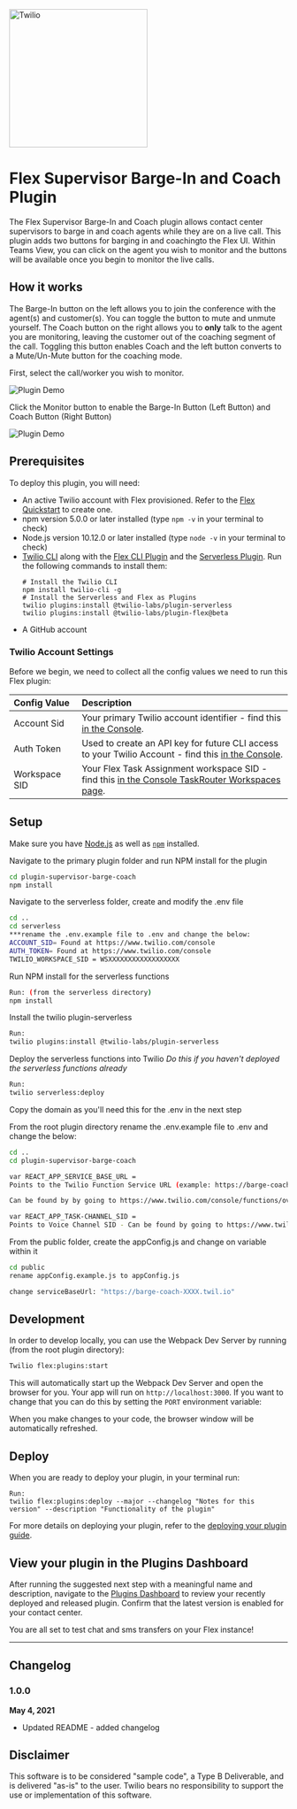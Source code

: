 <a  href="https://www.twilio.com">
<img  src="https://static0.twilio.com/marketing/bundles/marketing/img/logos/wordmark-red.svg"  alt="Twilio"  width="250"  />
</a>

# Flex Supervisor Barge-In and Coach Plugin

The Flex Supervisor Barge-In and Coach plugin allows contact center supervisors to barge in and coach agents while they are on a live call. This plugin adds two buttons for barging in and coachingto the Flex UI. Within Teams View, you can click on the agent you wish to monitor and the buttons will be available once you begin to monitor the live calls. 

## How it works

The Barge-In button on the left allows you to join the conference with the agent(s) and customer(s). You can toggle the button to mute and unmute yourself.  The Coach button on the right allows you to **only** talk to the agent you are monitoring, leaving the customer out of the coaching segment of the call. Toggling this button enables Coach and the left button converts to a Mute/Un-Mute button for the coaching mode.

First, select the call/worker you wish to monitor.

![Plugin Demo](https://github.com/aestellwag/plugin-supervisor-barge-coach/blob/main/Supervisor-Barge-Coach-Plugin-1.gif)

Click the Monitor button to enable the Barge-In Button (Left Button) and Coach Button (Right Button)

![Plugin Demo](https://github.com/aestellwag/plugin-supervisor-barge-coach/blob/main/Supervisor-Barge-Coach-Plugin-2.gif)

## Prerequisites

To deploy this plugin, you will need:

- An active Twilio account with Flex provisioned. Refer to the [Flex Quickstart](https://www.twilio.com/docs/flex/quickstart/flex-basics#sign-up-for-or-sign-in-to-twilio-and-create-a-new-flex-project") to create one.
- npm version 5.0.0 or later installed (type `npm -v` in your terminal to check)
- Node.js version 10.12.0 or later installed (type `node -v` in your terminal to check)
- [Twilio CLI](https://www.twilio.com/docs/twilio-cli/quickstart#install-twilio-cli) along with the [Flex CLI Plugin](https://www.twilio.com/docs/twilio-cli/plugins#available-plugins) and the [Serverless Plugin](https://www.twilio.com/docs/twilio-cli/plugins#available-plugins). Run the following commands to install them:
  ```
  # Install the Twilio CLI
  npm install twilio-cli -g
  # Install the Serverless and Flex as Plugins
  twilio plugins:install @twilio-labs/plugin-serverless
  twilio plugins:install @twilio-labs/plugin-flex@beta
  ```
- A GitHub account

### Twilio Account Settings

Before we begin, we need to collect
all the config values we need to run this Flex plugin:

| Config&nbsp;Value | Description                                                                                                                                            |
| :---------------- | :----------------------------------------------------------------------------------------------------------------------------------------------------- |
| Account&nbsp;Sid  | Your primary Twilio account identifier - find this [in the Console](https://www.twilio.com/console).                                                   |
| Auth Token        | Used to create an API key for future CLI access to your Twilio Account - find this [in the Console](https://www.twilio.com/console).                   |
| Workspace SID     | Your Flex Task Assignment workspace SID - find this [in the Console TaskRouter Workspaces page](https://www.twilio.com/console/taskrouter/workspaces). |

## Setup

Make sure you have [Node.js](https://nodejs.org) as well as [`npm`](https://npmjs.com) installed.

Navigate to the primary plugin folder and run NPM install for the plugin
```bash
cd plugin-supervisor-barge-coach
npm install
```

Navigate to the serverless folder, create and modify the .env file
```bash
cd ..
cd serverless
***rename the .env.example file to .env and change the below:
ACCOUNT_SID= Found at https://www.twilio.com/console
AUTH_TOKEN= Found at https://www.twilio.com/console 
TWILIO_WORKSPACE_SID = WSXXXXXXXXXXXXXXXXXX
```

Run NPM install for the serverless functions
```bash
Run: (from the serverless directory)
npm install
```

Install the twilio plugin-serverless
```bash
Run: 
twilio plugins:install @twilio-labs/plugin-serverless
```

Deploy the serverless functions into Twilio
*Do this if you haven't deployed the serverless functions already*
```bash
Run: 
twilio serverless:deploy
```
Copy the domain as you'll need this for the .env in the next step


From the root plugin directory rename the .env.example file to .env and change the below:
```bash
cd ..
cd plugin-supervisor-barge-coach

var REACT_APP_SERVICE_BASE_URL = 
Points to the Twilio Function Service URL (example: https://barge-coach-XXXX-dev.twil.io)

Can be found by by going to https://www.twilio.com/console/functions/overview/services then click on barge-coach (should look like barge-coach-XXXX-dev.twil.io)

var REACT_APP_TASK-CHANNEL_SID =
Points to Voice Channel SID - Can be found by going to https://www.twilio.com/console/taskrouter/dashboard > click on Workspaces > then Task Channels
```

From the public folder, create the appConfig.js and change on variable within it
```bash
cd public
rename appConfig.example.js to appConfig.js

change serviceBaseUrl: "https://barge-coach-XXXX.twil.io"
```

## Development

In order to develop locally, you can use the Webpack Dev Server by running (from the root plugin directory):

```bash
Twilio flex:plugins:start
```

This will automatically start up the Webpack Dev Server and open the browser for you. Your app will run on `http://localhost:3000`. If you want to change that you can do this by setting the `PORT` environment variable:

When you make changes to your code, the browser window will be automatically refreshed.

## Deploy

When you are ready to deploy your plugin, in your terminal run:
```
Run: 
twilio flex:plugins:deploy --major --changelog "Notes for this version" --description "Functionality of the plugin"
```
For more details on deploying your plugin, refer to the [deploying your plugin guide](https://www.twilio.com/docs/flex/plugins#deploying-your-plugin).

## View your plugin in the Plugins Dashboard

After running the suggested next step with a meaningful name and description, navigate to the [Plugins Dashboard](https://flex.twilio.com/admin/) to review your recently deployed and released plugin. Confirm that the latest version is enabled for your contact center.

You are all set to test chat and sms transfers on your Flex instance!


---

## Changelog

### 1.0.0

**May 4, 2021**

- Updated README - added changelog


## Disclaimer
This software is to be considered "sample code", a Type B Deliverable, and is delivered "as-is" to the user. Twilio bears no responsibility to support the use or implementation of this software.
